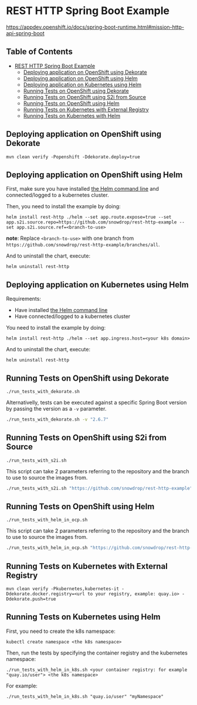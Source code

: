 # REST HTTP Spring Boot Example

https://appdev.openshift.io/docs/spring-boot-runtime.html#mission-http-api-spring-boot

## Table of Contents

* [REST HTTP Spring Boot Example](#rest-http-spring-boot-example)
    * [Deploying application on OpenShift using Dekorate](#deploying-application-on-openshift-using-dekorate)
    * [Deploying application on OpenShift using Helm](#deploying-application-on-openshift-using-helm)
    * [Deploying application on Kubernetes using Helm](#deploying-application-on-kubernetes-using-helm)
    * [Running Tests on OpenShift using Dekorate](#running-tests-on-openshift-using-dekorate)
    * [Running Tests on OpenShift using S2i from Source](#running-tests-on-openshift-using-s2i-from-source)
    * [Running Tests on OpenShift using Helm](#running-tests-on-openshift-using-helm)
    * [Running Tests on Kubernetes with External Registry](#running-tests-on-kubernetes-with-external-registry)
    * [Running Tests on Kubernetes with Helm](#running-tests-on-kubernetes-using-helm)

## Deploying application on OpenShift using Dekorate

```
mvn clean verify -Popenshift -Ddekorate.deploy=true
```

## Deploying application on OpenShift using Helm

First, make sure you have installed [the Helm command line](https://helm.sh/docs/intro/install/) and connected/logged to a kubernetes cluster.

Then, you need to install the example by doing:

```
helm install rest-http ./helm --set app.route.expose=true --set app.s2i.source.repo=https://github.com/snowdrop/rest-http-example --set app.s2i.source.ref=<branch-to-use>
```

**note**: Replace `<branch-to-use>` with one branch from `https://github.com/snowdrop/rest-http-example/branches/all`.

And to uninstall the chart, execute:

```
helm uninstall rest-http
```

## Deploying application on Kubernetes using Helm

Requirements:
- Have installed [the Helm command line](https://helm.sh/docs/intro/install/)
- Have connected/logged to a kubernetes cluster

You need to install the example by doing:

```
helm install rest-http ./helm --set app.ingress.host=<your k8s domain>
```

And to uninstall the chart, execute:

```
helm uninstall rest-http
```

## Running Tests on OpenShift using Dekorate

```
./run_tests_with_dekorate.sh
```

Alternativelly, tests can be executed against a specific Spring Boot version by passing the
version as a `-v` parameter.

```bash
./run_tests_with_dekorate.sh -v "2.6.7"
```

## Running Tests on OpenShift using S2i from Source

```
./run_tests_with_s2i.sh
```

This script can take 2 parameters referring to the repository and the branch to use to source the images from.

```bash
./run_tests_with_s2i.sh "https://github.com/snowdrop/rest-http-example" branch-to-test
```

## Running Tests on OpenShift using Helm

```
./run_tests_with_helm_in_ocp.sh
```

This script can take 2 parameters referring to the repository and the branch to use to source the images from.

```bash
./run_tests_with_helm_in_ocp.sh "https://github.com/snowdrop/rest-http-example" branch-to-test
```

## Running Tests on Kubernetes with External Registry

```
mvn clean verify -Pkubernetes,kubernetes-it -Ddekorate.docker.registry=<url to your registry, example: quay.io> -Ddekorate.push=true
```

## Running Tests on Kubernetes using Helm

First, you need to create the k8s namespace:

```
kubectl create namespace <the k8s namespace>
```

Then, run the tests by specifying the container registry and the kubernetes namespace:
```
./run_tests_with_helm_in_k8s.sh <your container registry: for example "quay.io/user"> <the k8s namespace>
```

For example:

```
./run_tests_with_helm_in_k8s.sh "quay.io/user" "myNamespace"
```

